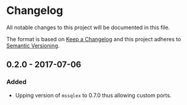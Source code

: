 # Changelog
All notable changes to this project will be documented in this file.

The format is based on [Keep a Changelog](http://keepachangelog.com/en/1.0.0/)
and this project adheres to [Semantic Versioning](http://semver.org/spec/v2.0.0.html).

## 0.2.0 - 2017-07-06
### Added
- Upping version of `mssqlex` to 0.7.0 thus allowing custom ports.
